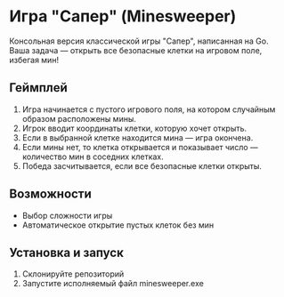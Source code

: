 # Игра "Сапер" (Minesweeper)
Консольная версия классической игры "Сапер", написанная на Go. Ваша задача — открыть все безопасные клетки на игровом поле, избегая мин!

## Геймплей
1. Игра начинается с пустого игрового поля, на котором случайным образом расположены мины.
2. Игрок вводит координаты клетки, которую хочет открыть.
3. Если в выбранной клетке находится мина — игра окончена.
4. Если мины нет, то клетка открывается и показывает число — количество мин в соседних клетках.
5. Победа засчитывается, если все безопасные клетки открыты.

## Возможности
- Выбор сложности игры
- Автоматическое открытие пустых клеток без мин

## Установка и запуск
1. Склонируйте репозиторий
2. Запустите исполняемый файл minesweeper.exe
